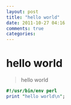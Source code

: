 ```yaml
---
layout: post
title: "hello world"
date: 2011-10-27 04:16
comments: true
categories: 
---
```


# hello world

> hello world

```perl
#!/usr/bin/env perl
print "hello world\n";
```
